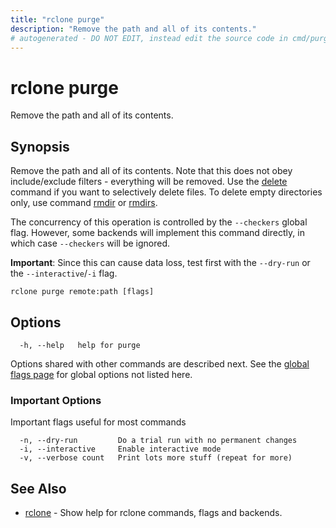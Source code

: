 ```yaml
---
title: "rclone purge"
description: "Remove the path and all of its contents."
# autogenerated - DO NOT EDIT, instead edit the source code in cmd/purge/ and as part of making a release run "make commanddocs"
---
```

# rclone purge

Remove the path and all of its contents.

## Synopsis

Remove the path and all of its contents.  Note that this does not obey
include/exclude filters - everything will be removed.  Use the
[delete](/commands/rclone_delete/) command if you want to selectively
delete files. To delete empty directories only, use command
[rmdir](/commands/rclone_rmdir/) or [rmdirs](/commands/rclone_rmdirs/).

The concurrency of this operation is controlled by the `--checkers` global flag. However, some backends will
implement this command directly, in which case `--checkers` will be ignored.

**Important**: Since this can cause data loss, test first with the
`--dry-run` or the `--interactive`/`-i` flag.


```
rclone purge remote:path [flags]
```

## Options

```
  -h, --help   help for purge
```

Options shared with other commands are described next.
See the [global flags page](/flags/) for global options not listed here.

### Important Options

Important flags useful for most commands

```
  -n, --dry-run         Do a trial run with no permanent changes
  -i, --interactive     Enable interactive mode
  -v, --verbose count   Print lots more stuff (repeat for more)
```

## See Also

* [rclone](/commands/rclone/)	 - Show help for rclone commands, flags and backends.

